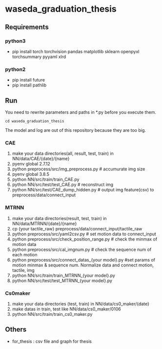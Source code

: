 # waseda_graduation_thesis
## Requirements
### python3
- pip install torch torchvision pandas matplotlib sklearn openpyxl torchsummary pyyaml xlrd

### python2
- pip install future
- pip install pathlib

## Run
You need to rewrite parameters and paths in *.py before you execute them.   
```
cd waseda_graduation_thesis
```

The model and log are out of this repository because they are too big.

### CAE
1. make your data directories(all, result, test, train) in NN/data/CAE/{date}/{name}
1. pyenv global 2.7.12
1. python preprocess/src/img_preprocess.py # accumurate img size
1. pyenv global 3.8.5 
1. python NN/src/train/train_CAE.py
1. python NN/src/test/test_CAE.py # reconstruct img
1. python NN/src/test/CAE_dump_hidden.py # output img feature(csv) to preprocess/data/connect_input

### MTRNN
1. make your data directories(result, test, train) in NN/data/MTRNN/{date}/{name}
1. cp {your tactile_raw} preprocess/data/connect_input/tactile_raw
1. python preprocess/src/yaml2csv.py # set motion data to connect_input
1. python preprocess/src/check_position_range.py # check the minmax of motion data
1. python preprocess/src/cal_imgnum.py # check the sequence num of each motion
1. python preprocess/src/connect_datas_{your model}.py #set params of motion minmax & sequence num.  Normalize data and connect motion, tactile, img
1. python NN/src/train/train_MTRNN_{your model}.py
1. python NN/src/test/test_MTRNN_{your model}.py

### Cs0maker
1. make your data directories (test, train) in NN/data/cs0_maker/{date}
1. make datas in train, test like NN/data/cs0_maker/0106
1. python NN/src/train/train_cs0_maker.py


## Others
- for_thesis : csv file and graph for thesis



